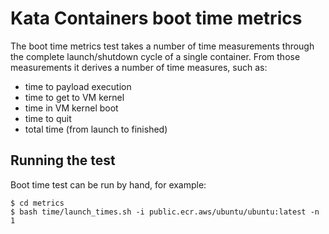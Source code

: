 # Kata Containers boot time metrics

The boot time metrics test takes a number of time measurements through the complete
launch/shutdown cycle of a single container.
From those measurements it derives a number of time measures, such as:
- time to payload execution
- time to get to VM kernel
- time in VM kernel boot
- time to quit
- total time (from launch to finished)

## Running the test

Boot time test can be run by hand, for example:

```
$ cd metrics
$ bash time/launch_times.sh -i public.ecr.aws/ubuntu/ubuntu:latest -n 1
```
